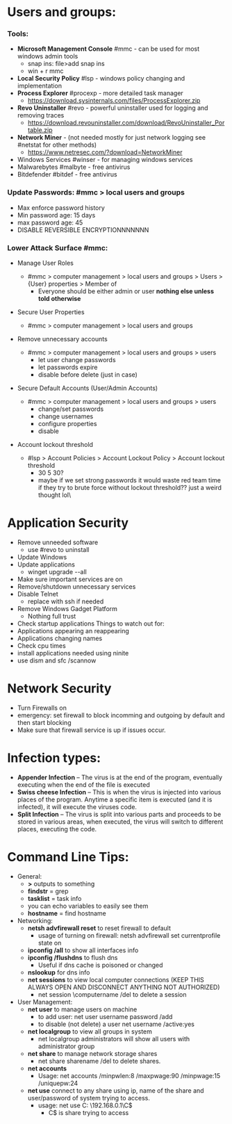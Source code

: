 # Users and groups:
### Tools:
- **Microsoft Management Console** #mmc - can be used for most windows admin tools  
	- snap ins: file>add snap ins
	- win + r mmc
- **Local Security Policy** #lsp - windows policy changing and implementation
- **Process Explorer** #procexp - more detailed task manager 
	- https://download.sysinternals.com/files/ProcessExplorer.zip
- **Revo Uninstaller** #revo - powerful uninstaller used for logging and removing traces
	- https://download.revouninstaller.com/download/RevoUninstaller_Portable.zip
- **Network Miner** - (not needed mostly for just network logging see #netstat for other methods)
	- https://www.netresec.com/?download=NetworkMiner
- Windows Services #winser - for managing windows services
- Malwarebytes #malbyte - free antivirus
- Bitdefender #bitdef - free antivirus

### Update Passwords: #mmc > local users and groups
- Max enforce password history
- Min password age: 15 days
- max password age: 45
- DISABLE REVERSIBLE ENCRYPTIONNNNNNN

### Lower Attack Surface #mmc: 

- Manage User Roles 
	- #mmc > computer management > local users and groups > Users >  {User} properties > Member of
		- Everyone should be either admin or user **nothing else unless told otherwise**

- Secure User Properties
	- #mmc > computer management > local users and groups 

- Remove unnecessary accounts  
	- #mmc > computer management > local users and groups > users
		- let user change passwords
		- let passwords expire
		- disable before delete (just in case)

- Secure Default Accounts (User/Admin Accounts)
	- #mmc > computer management > local users and groups > users
		- change/set passwords
		- change usernames
		- configure properties
		- disable

- Account lockout threshold
	- #lsp > Account Policies > Account Lockout Policy > Account lockout threshold 
		- 30 5 30?
		- maybe if we set strong passwords it would waste red team time if they try to brute force without lockout threshold?? just a weird thought lol\


# Application Security

- Remove unneeded software 
	- use #revo to uninstall
- Update Windows
- Update applications 
	- winget upgrade --all
- Make sure important services are on 
- Remove/shutdown unnecessary services
- Disable Telnet
	- replace with ssh if needed
- Remove Windows Gadget Platform
	- Nothing full trust
- Check startup applications
Things to watch out for: 
- Applications appearing an reappearing 
- Applications changing names
- Check cpu times
- install applications needed using ninite
- use dism and sfc /scannow
# Network Security
- Turn Firewalls on
- emergency: set firewall to block incomming and outgoing by default and then start blocking
- Make sure that firewall service is up if issues occur. 



# Infection types:

- **Appender Infection** – The virus is at the end of the program, eventually executing when the end of the file is executed
- **Swiss cheese Infection** – This is when the virus is injected into various places of the program. Anytime a specific item is executed (and it is infected), it will execute the viruses code.
- **Split Infection** – The virus is split into various parts and proceeds to be stored in various areas, when executed, the virus will switch to different places, executing the code.

# Command Line Tips:
- General:
	- **>** outputs to something
	- **findstr** = grep
	- **tasklist** = task info
	- you can echo variables to easily see them
	- **hostname** = find hostname
- Networking:
	-  **netsh advfirewall reset** to reset firewall to default
		- usage of turning on firewall: netsh advfirewall set currentprofile state on
	- **ipconfig /all** to show all interfaces info
	- **ipconfig /flushdns** to flush dns
		- Useful if dns cache is poisoned or changed
	- **nslookup** for dns info
	- **net sessions** to view local computer connections (KEEP THIS ALWAYS OPEN AND DISCONNECT ANYTHING NOT AUTHORIZED)
		- net session \\computername /del to delete a session
- User Management:
	- **net user** to manage users on machine
		- to add user: net user username password /add
		- to disable (not delete) a user net username /active:yes
	- **net localgroup** to view all groups in system
		- net localgroup administrators will show all users with administrator group
	- **net share** to manage network storage shares
		- net share sharename /del to delete shares.  
	- **net accounts**
		- Usage: net accounts /minpwlen:8 /maxpwage:90 /minpwage:15 /uniquepw:24
	- **net use** connect to any share using ip, name of the share and user/password of system trying to access. 
		- usage: net use C: \\192.168.0.1\C$
			- C$ is share trying to access